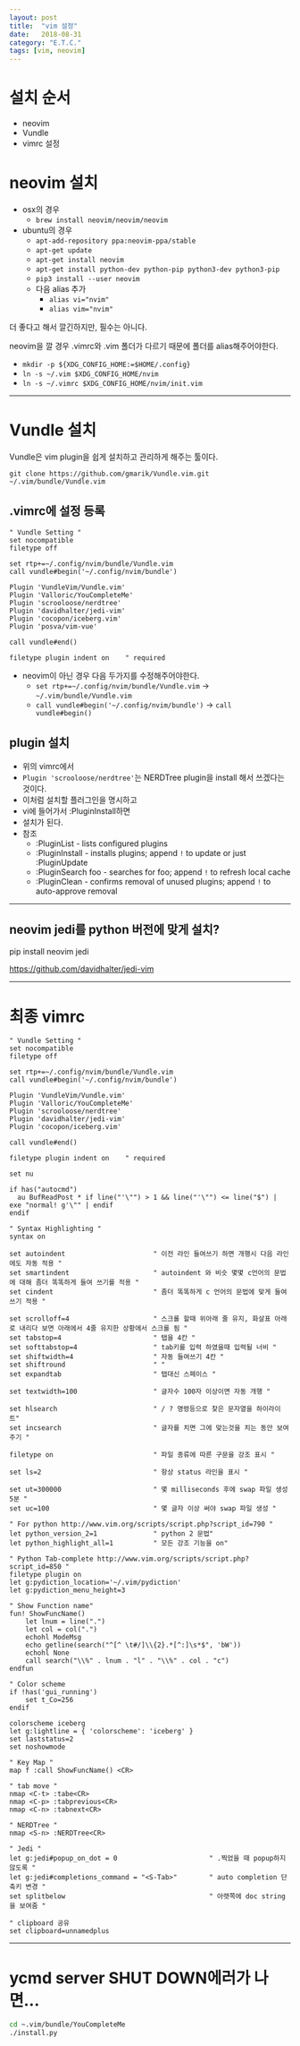 ```yaml
---
layout: post
title:  "vim 설정"
date:   2018-08-31
category: "E.T.C."
tags: [vim, neovim]
---
```


# 설치 순서
* neovim
* Vundle
* vimrc 설정

# neovim 설치
* osx의 경우
    * `brew install neovim/neovim/neovim`
* ubuntu의 경우
    * `apt-add-repository ppa:neovim-ppa/stable`
    * `apt-get update`
    * `apt-get install neovim`
    * `apt-get install python-dev python-pip python3-dev python3-pip`
    * `pip3 install --user neovim`
    * 다음 alias 추가
        * `alias vi="nvim"`
        * `alias vim="nvim"`

더 좋다고 해서 깔긴하지만, 필수는 아니다.

neovim을 깔 경우 .vimrc와 .vim 폴더가 다르기 때문에 폴더를 alias해주어야한다.
* `mkdir -p ${XDG_CONFIG_HOME:=$HOME/.config}`
* `ln -s ~/.vim $XDG_CONFIG_HOME/nvim`
* `ln -s ~/.vimrc $XDG_CONFIG_HOME/nvim/init.vim`

---

# Vundle 설치
Vundle은 vim plugin을 쉽게 설치하고 관리하게 해주는 툴이다.

`git clone https://github.com/gmarik/Vundle.vim.git ~/.vim/bundle/Vundle.vim`

## .vimrc에 설정 등록

```vim
" Vundle Setting "
set nocompatible
filetype off

set rtp+=~/.config/nvim/bundle/Vundle.vim 
call vundle#begin('~/.config/nvim/bundle')

Plugin 'VundleVim/Vundle.vim'
Plugin 'Valloric/YouCompleteMe'
Plugin 'scrooloose/nerdtree'
Plugin 'davidhalter/jedi-vim'
Plugin 'cocopon/iceberg.vim'
Plugin 'posva/vim-vue'

call vundle#end()

filetype plugin indent on    " required
```

* neovim이 아닌 경우 다음 두가지를 수정해주어야한다.
  * `set rtp+=~/.config/nvim/bundle/Vundle.vim` -> `~/.vim/bundle/Vundle.vim`
  * `call vundle#begin('~/.config/nvim/bundle')` -> `call vundle#begin()`

## plugin 설치

* 위의 vimrc에서
* `Plugin 'scrooloose/nerdtree'`는 NERDTree plugin을 install 해서 쓰겠다는 것이다.
* 이처럼 설치할 플러그인을 명시하고
* vi에 들어가서 :PluginInstall하면
* 설치가 된다.
* 참조
  * :PluginList       - lists configured plugins
  * :PluginInstall    - installs plugins; append `!` to update or just :PluginUpdate
  * :PluginSearch foo - searches for foo; append `!` to refresh local cache
  * :PluginClean      - confirms removal of unused plugins; append `!` to auto-approve removal

---

## neovim jedi를 python 버전에 맞게 설치?
pip install neovim jedi


https://github.com/davidhalter/jedi-vim

---
# 최종 vimrc
```vim
" Vundle Setting "
set nocompatible
filetype off

set rtp+=~/.config/nvim/bundle/Vundle.vim
call vundle#begin('~/.config/nvim/bundle')

Plugin 'VundleVim/Vundle.vim'
Plugin 'Valloric/YouCompleteMe'
Plugin 'scrooloose/nerdtree'
Plugin 'davidhalter/jedi-vim'
Plugin 'cocopon/iceberg.vim'

call vundle#end()

filetype plugin indent on    " required

set nu

if has("autocmd")
  au BufReadPost * if line("'\"") > 1 && line("'\"") <= line("$") | exe "normal! g'\"" | endif
endif

" Syntax Highlighting "
syntax on

set autoindent                      " 이전 라인 들여쓰기 하면 개행시 다음 라인에도 자동 적용 "
set smartindent                     " autoindent 와 비슷 몇몇 c언어의 문법에 대해 좀더 똑똑하게 들여 쓰기를 적용 "
set cindent                         " 좀더 똑똑하게 c 언어의 문법에 맞게 들여 쓰기 적용 "

set scrolloff=4                     " 스크롤 할때 위아래 줄 유지, 화살표 아래로 내리다 보면 아래에서 4줄 유지한 상황에서 스크롤 됨 "
set tabstop=4                       " 탭을 4칸 "
set softtabstop=4                   " tab키를 입력 하였을때 입력될 너비 "
set shiftwidth=4                    " 자동 들여쓰기 4칸 "
set shiftround                      " "
set expandtab                       " 탭대신 스페이스 "

set textwidth=100                   " 글자수 100자 이상이면 자동 개행 "

set hlsearch                        " / ? 명령등으로 찾은 문자열을 하이라이트"
set incsearch                       " 글자를 치면 그에 맞는것을 치는 동안 보여주기 "

filetype on                         " 파일 종류에 따른 구문을 강조 표시 "

set ls=2                            " 항상 status 라인을 표시 "

set ut=300000                       " 몇 milliseconds 후에 swap 파일 생성 5분 "
set uc=100                          " 몇 글자 이상 써야 swap 파일 생성 "

" For python http://www.vim.org/scripts/script.php?script_id=790 "
let python_version_2=1              " python 2 문법"
let python_highlight_all=1          " 모든 강조 기능을 on"

" Python Tab-complete http://www.vim.org/scripts/script.php?script_id=850 "
filetype plugin on
let g:pydiction_location='~/.vim/pydiction'
let g:pydiction_menu_height=3

" Show Function name"
fun! ShowFuncName()
    let lnum = line(".")
    let col = col(".")
    echohl ModeMsg
    echo getline(search("^[^ \t#/]\\{2}.*[^:]\s*$", 'bW'))
    echohl None
    call search("\\%" . lnum . "l" . "\\%" . col . "c")
endfun

" Color scheme
if !has('gui_running')
    set t_Co=256
endif

colorscheme iceberg
let g:lightline = { 'colorscheme': 'iceberg' }
set laststatus=2
set noshowmode

" Key Map "
map f :call ShowFuncName() <CR>

" tab move "
nmap <C-t> :tabe<CR> 
nmap <C-p> :tabprevious<CR>
nmap <C-n> :tabnext<CR>

" NERDTree "
nmap <S-n> :NERDTree<CR>

" Jedi "
let g:jedi#popup_on_dot = 0                       " .찍었을 때 popup하지 않도록 "
let g:jedi#completions_command = "<S-Tab>"        " auto completion 단축키 변경 "
set splitbelow                                    " 아랫쪽에 doc string을 보여줌 "

" clipboard 공유
set clipboard=unnamedplus
```
---
# ycmd server SHUT DOWN에러가 나면...
```bash
cd ~.vim/bundle/YouCompleteMe
./install.py
```
